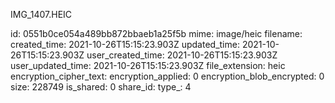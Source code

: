 IMG_1407.HEIC

id: 0551b0ce054a489bb872bbaeb1a25f5b
mime: image/heic
filename: 
created_time: 2021-10-26T15:15:23.903Z
updated_time: 2021-10-26T15:15:23.903Z
user_created_time: 2021-10-26T15:15:23.903Z
user_updated_time: 2021-10-26T15:15:23.903Z
file_extension: heic
encryption_cipher_text: 
encryption_applied: 0
encryption_blob_encrypted: 0
size: 228749
is_shared: 0
share_id: 
type_: 4